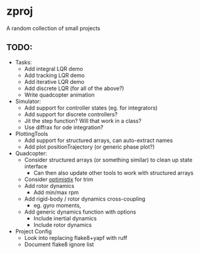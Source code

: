 # zproj
A random collection of small projects

## TODO:
- Tasks:
    - Add integral LQR demo
    - Add tracking LQR demo
    - Add iterative LQR demo
    - Add discrete LQR (for all of the above?)
    - Write quadcopter animation
- Simulator:
    - Add support for controller states (eg. for integrators)
    - Add support for discrete controllers?
    - Jit the step function? Will that work in a class?
    - Use diffrax for ode integration?
- PlottingTools
    - Add support for structured arrays, can auto-extract names
    - Add plot positionTrajectory (or generic phase plot?)
- Quadcopter:
    - Consider structured arrays (or something similar) to clean up state interface
        - Can then also update other tools to work with structured arrays
    - Consider [optimistix](https://github.com/patrick-kidger/optimistix) for trim
    - Add rotor dynamics
        - Add min/max rpm
    - Add rigid-body / rotor dynamics cross-coupling
        - eg. gyro moments,
    - Add generic dynamics function with options
        - Include inertial dynamics
        - Include rotor dynamics
- Project Config
    - Look into replacing flake8+yapf with ruff
    - Document flake8 ignore list
